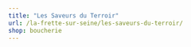 ```yaml
---
title: "Les Saveurs du Terroir"
url: /la-frette-sur-seine/les-saveurs-du-terroir/
shop: boucherie
---
```

